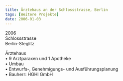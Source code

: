 ```yaml
---
title: Ärztehaus an der Schlossstrasse, Berlin
tags: [Weitere Projekte]
date: 2006-01-03
---
```

2006<br/>
Schlossstrasse<br/>
Berlin-Steglitz

Ärztehaus<br/>
• 9 Arztparaxen und 1 Apotheke<br/>
• Umbau<br/>
• Entwurfs-, Genehmigungs- und Ausführungsplanung<br/>
• Bauherr: HGHI GmbH<br/>

